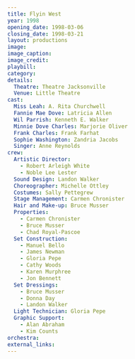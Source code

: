 ```yaml
---
title: Flyin West
year: 1998
opening_date: 1998-03-06
closing_date: 1998-03-21
layout: productions
image:
image_caption:
image_credit:
playbill: 
category: 
details:
  Theatre: Theatre Jacksonville
  Venue: Little Theatre
cast:
  Miss Leah: A. Rita Churchwell
  Fannie Mae Dove: Latricia Allen
  Wil Parrish: Kenneth E. Walker
  Minnie Dove Charles: Marjorie Oliver
  Frank Charles: Frank Farhat
  Sophie Washington: Zandria Jacobs
  Singer: Anne Reynolds
crew:
  Artistic Director: 
    - Robert Arleigh White
    - Noble Lee Lester
  Sound Design: Landon Walker
  Choreographer: Michelle Ottley
  Costumes: Sally Pettegrew
  Stage Management: Carmen Chronister
  Hair and Make-up: Bruce Musser
  Properties:
    - Carmen Chronister
    - Bruce Musser
    - Chad Royal-Pascoe
  Set Construction:
    - Manuel Bello
    - James Newman
    - Gloria Pepe
    - Cathy Woods
    - Karen Murphree
    - Jon Bennett
  Set Dressings:
    - Bruce Musser
    - Donna Day
    - Landon Walker
  Light Technician: Gloria Pepe
  Graphic Support:
    - Alan Abraham
    - Kim Counts
orchestra:
external_links:
---
```

